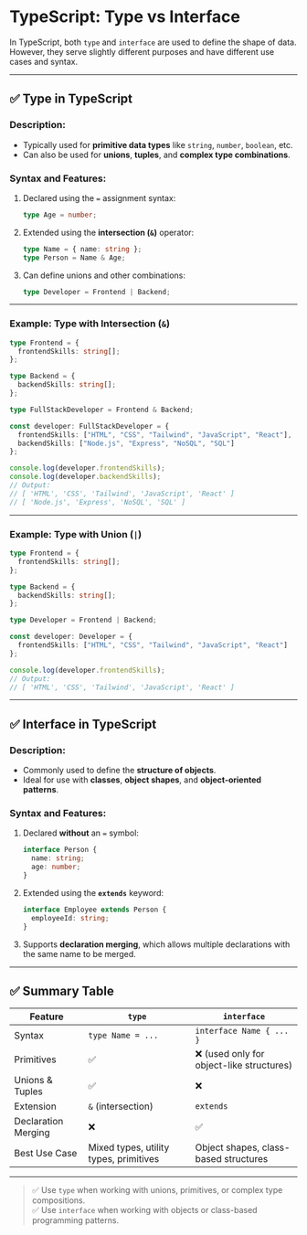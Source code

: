 
# TypeScript: Type vs Interface

In TypeScript, both `type` and `interface` are used to define the shape of data. However, they serve slightly different purposes and have different use cases and syntax.

---

## ✅ Type in TypeScript

### Description:
- Typically used for **primitive data types** like `string`, `number`, `boolean`, etc.
- Can also be used for **unions**, **tuples**, and **complex type combinations**.

### Syntax and Features:
1. Declared using the `=` assignment syntax:
   ```ts
   type Age = number;
   ```

2. Extended using the **intersection (`&`)** operator:
   ```ts
   type Name = { name: string };
   type Person = Name & Age;
   ```

3. Can define unions and other combinations:
   ```ts
   type Developer = Frontend | Backend;
   ```

---

### Example: Type with Intersection (`&`)
```ts
type Frontend = {
  frontendSkills: string[];
};

type Backend = {
  backendSkills: string[];
};

type FullStackDeveloper = Frontend & Backend;

const developer: FullStackDeveloper = {
  frontendSkills: ["HTML", "CSS", "Tailwind", "JavaScript", "React"],
  backendSkills: ["Node.js", "Express", "NoSQL", "SQL"]
};

console.log(developer.frontendSkills);
console.log(developer.backendSkills);
// Output:
// [ 'HTML', 'CSS', 'Tailwind', 'JavaScript', 'React' ]
// [ 'Node.js', 'Express', 'NoSQL', 'SQL' ]
```

---

### Example: Type with Union (`|`)
```ts
type Frontend = {
  frontendSkills: string[];
};

type Backend = {
  backendSkills: string[];
};

type Developer = Frontend | Backend;

const developer: Developer = {
  frontendSkills: ["HTML", "CSS", "Tailwind", "JavaScript", "React"]
};

console.log(developer.frontendSkills);
// Output:
// [ 'HTML', 'CSS', 'Tailwind', 'JavaScript', 'React' ]
```

---

## ✅ Interface in TypeScript

### Description:
- Commonly used to define the **structure of objects**.
- Ideal for use with **classes**, **object shapes**, and **object-oriented patterns**.

### Syntax and Features:
1. Declared **without** an `=` symbol:
   ```ts
   interface Person {
     name: string;
     age: number;
   }
   ```

2. Extended using the **`extends`** keyword:
   ```ts
   interface Employee extends Person {
     employeeId: string;
   }
   ```

3. Supports **declaration merging**, which allows multiple declarations with the same name to be merged.

---

## ✅ Summary Table

| Feature                | `type`                                     | `interface`                             |
|------------------------|--------------------------------------------|------------------------------------------|
| Syntax                | `type Name = ...`                           | `interface Name { ... }`                |
| Primitives            | ✅                                           | ❌ (used only for object-like structures)|
| Unions & Tuples       | ✅                                           | ❌                                       |
| Extension             | `&` (intersection)                         | `extends`                               |
| Declaration Merging   | ❌                                           | ✅                                       |
| Best Use Case         | Mixed types, utility types, primitives      | Object shapes, class-based structures    |

---

> ✅ Use `type` when working with unions, primitives, or complex type compositions.  
> ✅ Use `interface` when working with objects or class-based programming patterns.
